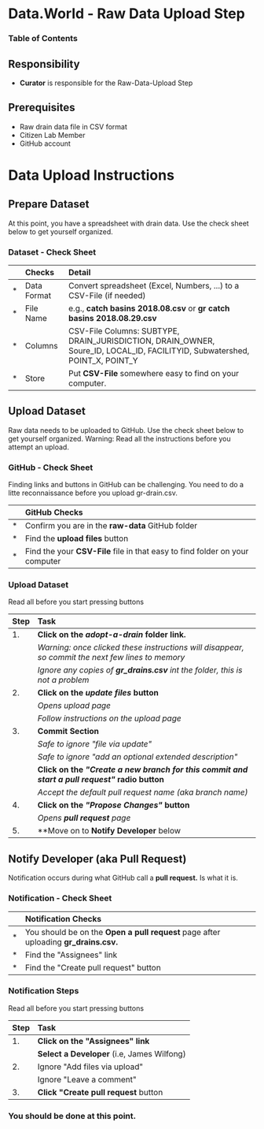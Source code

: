 # Data.World - Raw Data Upload Step
### Table of Contents

## Responsibility
* **Curator** is responsible for the Raw-Data-Upload Step

## Prerequisites
* Raw drain data file in CSV format
* Citizen Lab Member
* GitHub account


# Data Upload Instructions

## Prepare Dataset
At this point, you have a spreadsheet with drain data.  Use the check sheet below to get yourself organized.

### Dataset - Check Sheet

|    | Checks | Detail |
| :- | :- | :- |
| * | Data Format | Convert spreadsheet (Excel, Numbers, ...) to a CSV-File (if needed)  |
| * | File Name | e.g., **catch basins 2018.08.csv** or **gr catch basins 2018.08.29.csv** |
| * | Columns | CSV-File Columns: SUBTYPE, DRAIN_JURISDICTION, DRAIN_OWNER, Soure_ID, LOCAL_ID, FACILITYID, Subwatershed, POINT_X, POINT_Y  |
| * | Store | Put **CSV-File** somewhere easy to find on your computer. |


## Upload Dataset
Raw data needs to be uploaded to GitHub. Use the check sheet below to get yourself organized.
Warning: Read all the instructions before you attempt an upload.

### GitHub - Check Sheet
 Finding links and buttons in GitHub can be challenging.  You need to do a litte reconnaissance before you upload gr-drain.csv.

|    | GitHub Checks |
| :- | :- |
| * |  Confirm you are in the **raw-data** GitHub folder   |
| * |  Find the **upload files** button  |
| * |  Find the your **CSV-File** file in that easy to find folder on your computer  |

### Upload Dataset
Read all before you start pressing buttons

| Step |  Task |
| :- | :- |
| 1. | **Click on the _adopt-a-drain_ folder link.**  |
|   | _Warning: once clicked these instructions will disappear, so commit the next few lines to memory_ |
|   | _Ignore any copies of **gr_drains.csv** int the folder, this is not a problem_ |
| 2. | **Click on the _update files_ button**  |
|   | _Opens upload page_ |
|   | _Follow instructions on the upload page_ |
| 3. | **Commit Section** |
|   | _Safe to ignore "file via update"_   |
|   | _Safe to ignore "add an optional extended description"_   |
|   | **Click on the _"Create a new branch for this commit and start a pull request"_ radio button** |
|   | _Accept the default pull request name (aka branch name)_
| 4. | **Click on the _"Propose Changes"_ button** |
|   | _Opens **pull request** page_ |
| 5. | **Move on to **Notify Developer** below|


## Notify Developer (aka Pull Request)
Notification occurs during what GitHub call a **pull request.**  Is what it is.  

### Notification - Check Sheet

|    | Notification Checks |
| :- | :- |
| * | You should be on the **Open a pull request** page after uploading **gr_drains.csv.**  |
| * |  Find the "Assignees" link  |
| * |  Find the "Create pull request" button |

### Notification Steps
Read all before you start pressing buttons

| Step |  Task |
| :- | :- |
| 1. | **Click on the "Assignees" link** |
|   | **Select a Developer** (i.e, James Wilfong) |
| 2. | Ignore "Add files via upload" |
|   | Ignore "Leave a comment" |
| 3. | **Click "Create pull request** button |

### You should be done at this point.
